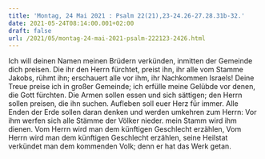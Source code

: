 ```yaml
---
title: 'Montag, 24 Mai 2021 : Psalm 22(21),23-24.26-27.28.31b-32.'
date: 2021-05-24T08:14:00.001+02:00
draft: false
url: /2021/05/montag-24-mai-2021-psalm-222123-2426.html
---
```


Ich will deinen Namen meinen Brüdern verkünden, inmitten der Gemeinde dich preisen. Die ihr den Herrn fürchtet, preist ihn, ihr alle vom Stamme Jakobs, rühmt ihn; erschauert alle vor ihm, ihr Nachkommen Israels! Deine Treue preise ich in großer Gemeinde; ich erfülle meine Gelübde vor denen, die Gott fürchten. Die Armen sollen essen und sich sättigen; den Herrn sollen preisen, die ihn suchen. Aufleben soll euer Herz für immer. Alle Enden der Erde sollen daran denken und werden umkehren zum Herrn: Vor ihm werfen sich alle Stämme der Völker nieder. mein Stamm wird ihm dienen. Vom Herrn wird man dem künftigen Geschlecht erzählen, Vom Herrn wird man dem künftigen Geschlecht erzählen, seine Heilstat verkündet man dem kommenden Volk; denn er hat das Werk getan.